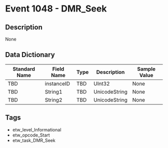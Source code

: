 # Event 1048 - DMR_Seek

## Description
None

## Data Dictionary
|Standard Name|Field Name|Type|Description|Sample Value|
|---|---|---|---|---|
|TBD|instanceID|TBD|UInt32|None|None|
|TBD|String1|TBD|UnicodeString|None|None|
|TBD|String2|TBD|UnicodeString|None|None|

## Tags
* etw_level_Informational
* etw_opcode_Start
* etw_task_DMR_Seek